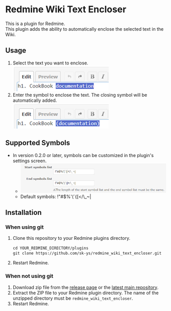 # Redmine Wiki Text Encloser

This is a plugin for Redmine.  
This plugin adds the ability to automatically enclose the selected text in the Wiki.

## Usage
1. Select the text you want to enclose.  
![01](doc/images/01_select_text.png)
2. Enter the symbol to enclose the text. The closing symbol will be automatically added.  
![02](doc/images/02_enter_symbol.png)

## Supported Symbols
- In version 0.2.0 or later, symbols can be customized in the plugin's settings screen.
    - ![plugin_settings](doc/images/plugin_settings.png)
    - Default symbols: !"#$%'(`{[</\\_~|

## Installation
### When using git
1. Clone this repository to your Redmine plugins directory.
    ```
    cd YOUR_REDMINE_DIRECTORY/plugins
    git clone https://github.com/sk-ys/redmine_wiki_text_encloser.git
    ```
2. Restart Redmine.

### When not using git
1. Download zip file from the [release page](https://github.com/sk-ys/redmine_wiki_text_encloser/releases) or the [latest main repository](https://github.com/sk-ys/redmine_wiki_text_encloser/archive/refs/heads/main.zip). 
2. Extract the ZIP file to your Redmine plugin directory. The name of the unzipped directory must be `redmine_wiki_text_encloser`.
3. Restart Redmine.
